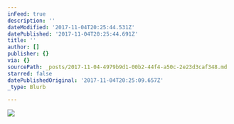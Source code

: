 ```yaml
---
inFeed: true
description: ''
dateModified: '2017-11-04T20:25:44.531Z'
datePublished: '2017-11-04T20:25:44.691Z'
title: ''
author: []
publisher: {}
via: {}
sourcePath: _posts/2017-11-04-4979b9d1-00b2-44f4-a50c-2e23d3caf348.md
starred: false
datePublishedOriginal: '2017-11-04T20:25:09.657Z'
_type: Blurb

---
```

![](https://the-grid-user-content.s3-us-west-2.amazonaws.com/74b5014f-4baa-4d41-a984-f211bbc52352.jpg)